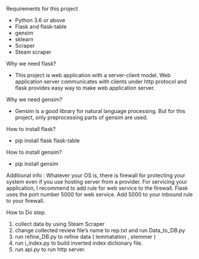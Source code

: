 Requirements for this project
- Python 3.6 or above
- Flask and flask-table
- gensim
- sklearn
- Scraper
- Steam scraper 

Why we need flask?
- This project is web application with a server-client model. Web application server communicates with clients under http protocol and flask provides easy way to make web application server.

Why we need gensim?
- Gensim is a good library for natural language processing. But for this project, only preprocessing parts of gensim are used.

How to install flask?
- pip install flask flask-table

How to install gensim?
- pip install gensim

Additional info :
Whatever your OS is, there is firewall for protecting your system even if you use hosting server from a provider. For servicing your application, I recommend to add rule for web service to the firewall. Flask uses the port number 5000 for web service. Add 5000 to your inbound rule to your firewall.

How to Do step.
 1.	collect data by using Steam Scraper
 2.	change collected review file’s name to rep.txt and run Data_to_DB.py
 3.	run refine_DB.py to refine data ( lemmatation , stemmer )
 4.	run i_index.py to build inverted index dictionary file.
 5.	run api.py to run http server. 
